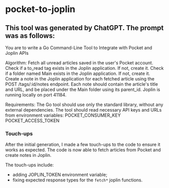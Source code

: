 # pocket-to-joplin

## This tool was generated by ChatGPT. The prompt was as follows:

You are to write a Go Command-Line Tool to Integrate with Pocket and Joplin APIs

Algorithm:
Fetch all unread articles saved in the user's Pocket account.
Check if a to_read tag exists in the Joplin application. If not, create it.
Check if a folder named Main exists in the Joplin application. If not, create it.
Create a note in the Joplin application for each fetched article using the POST /tags/:id/notes endpoint.
Each note should contain the article's title and URL, and be placed under the Main folder using its parent_id.
Joplin is running locally on port 41184.

Requirements:
The Go tool should use only the standard library, without any external dependencies.
The tool should read necessary API keys and URLs from environment variables:
POCKET_CONSUMER_KEY
POCKET_ACCESS_TOKEN

### Touch-ups

After the initial generation, I made a few touch-ups to the code to ensure it works as expected. The code is now able to fetch articles from Pocket and create notes in Joplin.

The touch-ups include:
- adding JOPLIN_TOKEN environment variable;
- fixing expected response types for the `fetch*` joplin functions.